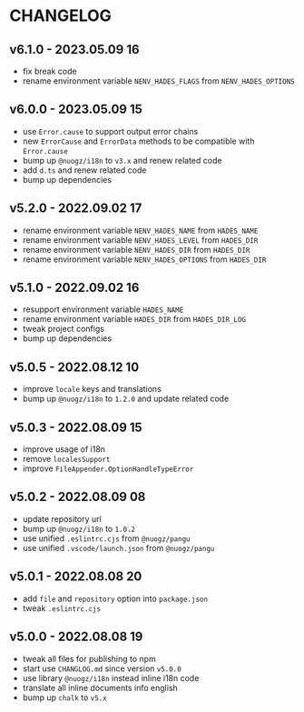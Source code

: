 # CHANGELOG

## v6.1.0 - 2023.05.09 16
* fix break code
* rename environment variable `NENV_HADES_FLAGS` from `NENV_HADES_OPTIONS`


## v6.0.0 - 2023.05.09 15
* use `Error.cause` to support output error chains
* new `ErrorCause` and `ErrorData` methods to be compatible with `Error.cause`
* bump up `@nuogz/i18n` to `v3.x` and renew related code
* add `d.ts` and renew related code
* bump up dependencies


## v5.2.0 - 2022.09.02 17
* rename environment variable `NENV_HADES_NAME` from `HADES_NAME`
* rename environment variable `NENV_HADES_LEVEL` from `HADES_DIR`
* rename environment variable `NENV_HADES_DIR` from `HADES_DIR`
* rename environment variable `NENV_HADES_OPTIONS` from `HADES_DIR`


## v5.1.0 - 2022.09.02 16
* resupport environment variable `HADES_NAME`
* rename environment variable `HADES_DIR` from `HADES_DIR_LOG`
* tweak project configs
* bump up dependencies


## v5.0.5 - 2022.08.12 10
* improve `locale` keys and translations
* bump up `@nuogz/i18n` to `1.2.0` and update related code


## v5.0.3 - 2022.08.09 15
* improve usage of i18n
* remove `localesSupport`
* improve `FileAppender.OptionHandleTypeError`


## v5.0.2 - 2022.08.09 08
* update repository url
* bump up `@nuogz/i18n` to `1.0.2`
* use unified `.eslintrc.cjs` from `@nuogz/pangu`
* use unified `.vscode/launch.json` from `@nuogz/pangu`


## v5.0.1 - 2022.08.08 20
* add `file` and `repository` option into `package.json`
* tweak `.eslintrc.cjs`


## v5.0.0 - 2022.08.08 19
* tweak all files for publishing to npm
* start use `CHANGLOG.md` since version `v5.0.0`
* use library `@nuogz/i18n` instead inline i18n code
* translate all inline documents info english
* bump up `chalk` to `v5.x`
